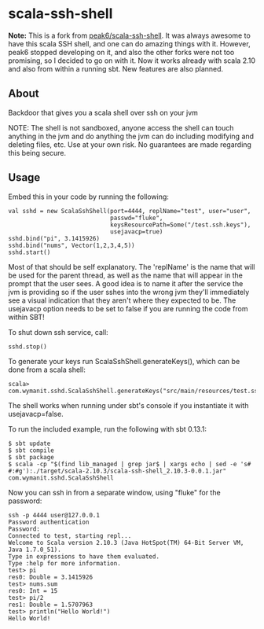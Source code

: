 scala-ssh-shell
===============

__Note:__ This is a fork from [peak6/scala-ssh-shell](https://github.com/peak6/scala-ssh-shell). It was always awesome to have this scala SSH shell, and one can do amazing things with it. However, peak6 stopped developing on it, and also the other forks were not too promising, so I decided to go on with it. Now it works already with scala 2.10 and also from within a running sbt. New features are also planned.

About
-----

Backdoor that gives you a scala shell over ssh on your jvm

NOTE: The shell is not sandboxed, anyone access the shell can touch
anything in the jvm and do anything the jvm can do including modifying
and deleting files, etc. Use at your own risk. No guarantees are made
regarding this being secure.

Usage
-----

Embed this in your code by running the following:

    val sshd = new ScalaSshShell(port=4444, replName="test", user="user",
                                 passwd="fluke",
                                 keysResourcePath=Some("/test.ssh.keys"),
                                 usejavacp=true)
    sshd.bind("pi", 3.1415926)
    sshd.bind("nums", Vector(1,2,3,4,5))
    sshd.start()

Most of that should be self explanatory. The 'replName' is the name that
will be used for the parent thread, as well as the name that will
appear in the prompt that the user sees. A good idea is to name it
after the service the jvm is providing so if the user sshes into the
wrong jvm they'll immediately see a visual indication that they aren't
where they expected to be. The usejavacp option needs to be set to false
if you are running the code from within SBT!

To shut down ssh service, call:

    sshd.stop()

To generate your keys run ScalaSshShell.generateKeys(), which can be
done from a scala shell:

    scala> com.wymanit.sshd.ScalaSshShell.generateKeys("src/main/resources/test.ssh.keys")

The shell works when running under sbt's console if you instantiate it with usejavacp=false.

To run the included example, run the following with sbt 0.13.1:

    $ sbt update
    $ sbt compile
    $ sbt package
    $ scala -cp "$(find lib_managed | grep jar$ | xargs echo | sed -e 's# #:#g'):./target/scala-2.10.3/scala-ssh-shell_2.10.3-0.0.1.jar" com.wymanit.sshd.ScalaSshShell

Now you can ssh in from a separate window, using "fluke" for the
password:

    ssh -p 4444 user@127.0.0.1
    Password authentication
    Password:
    Connected to test, starting repl...
    Welcome to Scala version 2.10.3 (Java HotSpot(TM) 64-Bit Server VM, Java 1.7.0_51).
    Type in expressions to have them evaluated.
    Type :help for more information.
    test> pi
    res0: Double = 3.1415926
    test> nums.sum
    res0: Int = 15
    test> pi/2
    res1: Double = 1.5707963
    test> println("Hello World!")
    Hello World!
